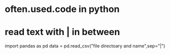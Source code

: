 # often.used.code in python

# read text with | in between
import pandas as pd
data = pd.read_csv("file directoary and name",sep="|")
